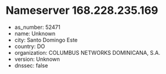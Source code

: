 # Nameserver 168.228.235.169

* as_number: 52471
* name: Unknown
* city: Santo Domingo Este
* country: DO
* organization: COLUMBUS NETWORKS DOMINICANA, S.A.
* version: Unknown
* dnssec: false
